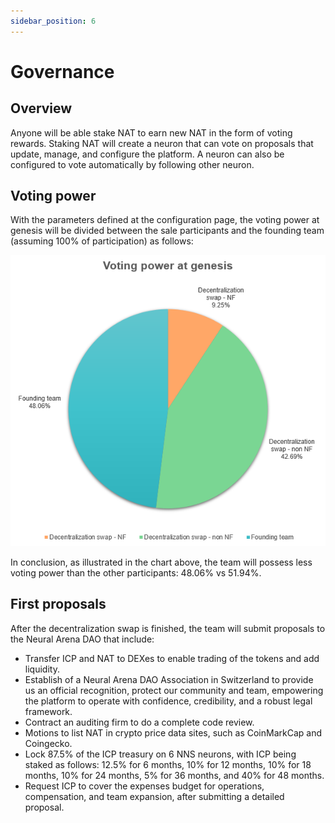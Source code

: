 ```yaml
---
sidebar_position: 6
---
```


# Governance

## Overview

Anyone will be able stake NAT to earn new NAT in the form of voting rewards. Staking NAT will create a neuron that can vote on proposals that update, manage, and configure the platform. A neuron can also be configured to vote automatically by following other neuron.

## Voting power

With the parameters defined at the configuration page, the voting power at genesis will be divided between the sale participants and the founding team (assuming 100% of participation) as follows:

![voting power at TGE](./img/voting-power-tge.png)

In conclusion, as illustrated in the chart above, the team will possess less voting power than the other participants: 48.06% vs 51.94%.

## First proposals

After the decentralization swap is finished, the team will submit proposals to the Neural Arena DAO that include:

- Transfer ICP and NAT to DEXes to enable trading of the tokens and add liquidity.
- Establish of a Neural Arena DAO Association in Switzerland to provide us an official recognition, protect our community and team, empowering the platform to operate with confidence, credibility, and a robust legal framework.
- Contract an auditing firm to do a complete code review.
- Motions to list NAT in crypto price data sites, such as CoinMarkCap and Coingecko.
- Lock 87.5% of the ICP treasury on 6 NNS neurons, with ICP being staked as follows: 12.5% for 6 months, 10% for 12 months, 10% for 18 months, 10% for 24 months, 5% for 36 months, and 40% for 48 months.
- Request ICP to cover the expenses budget for operations, compensation, and team expansion, after submitting a detailed proposal.
